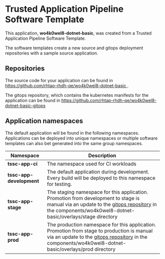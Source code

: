 # Trusted Application Pipeline Software Template

This application, **wo4k0wel8-dotnet-basic**, was created from a Trusted Application Pipeline Software Template.

The software templates create a new source and gitops deployment repositories with a sample source application. 

## Repositories

The source code for your application can be found in [https://github.com/rhtap-rhdh-qe/wo4k0wel8-dotnet-basic ](https://github.com/rhtap-rhdh-qe/wo4k0wel8-dotnet-basic ).
 
The gitops repository, which contains the kubernetes manifests for the application can be found in 
[https://github.com/rhtap-rhdh-qe/wo4k0wel8-dotnet-basic-gitops ](https://github.com/rhtap-rhdh-qe/wo4k0wel8-dotnet-basic-gitops ) 

## Application namespaces 

The default application will be found in the following namespaces. Applications can be deployed into unique namespaces or multiple software templates can also bet generated into the same group namespaces.  

|  Namespace   |  Description   |  
| -------- | -------- |
| **tssc-app-ci** | The namespace used for CI workloads |
| **tssc-app-development** | The default application during development. Every build will be deployed to this namespace for testing. |
| **tssc-app-stage** | The staging namespace for this application. Promotion from development to stage is manual via an update to the [gitops repository](https://github.com/rhtap-rhdh-qe/wo4k0wel8-dotnet-basic-gitops ) in the components/wo4k0wel8-dotnet-basic/overlays/stage directory |
| **tssc-app-prod** | The production namespace for this application. Promotion from stage to production is manual via an update to the [gitops repository](https://github.com/rhtap-rhdh-qe/wo4k0wel8-dotnet-basic-gitops ) in the components/wo4k0wel8-dotnet-basic/overlays/prod directory |